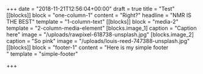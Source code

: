 +++
date = "2018-11-21T12:56:04+00:00"
draft = true
title = "Test"
[[blocks]]
block = "one-column-1"
content = "Right?"
headline = "NMR IS THE BEST"
template = "1-column-text"
[[blocks]]
block = "media-2"
template = "2-column-media-element"
[blocks.image_1]
caption = "Caption here"
image = "/uploads/rawpixel-618738-unsplash.jpg"
[blocks.image_2]
caption = "So pink"
image = "/uploads/louis-reed-747388-unsplash.jpg"
[[blocks]]
block = "footer-1"
content = "Here is my simple footer<br>"
template = "simple-footer"

+++
